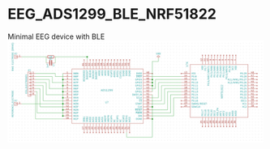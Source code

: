 # EEG_ADS1299_BLE_NRF51822
Minimal EEG device with BLE
![Screenshot](/KiCad/Project/screenshot.png?raw=true "Optional Title")
